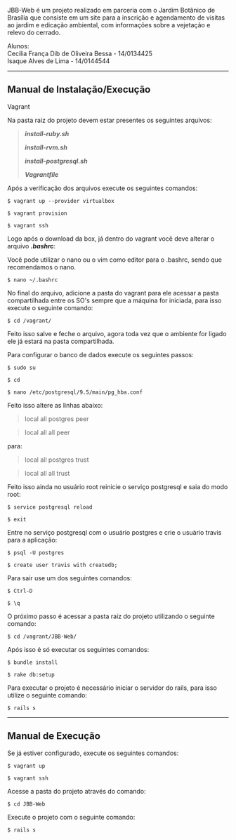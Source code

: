 JBB-Web é um projeto realizado em parceria com o Jardim Botânico de Brasília que consiste em um site
para a inscrição e agendamento de visitas ao jardim e edicação ambiental, com informações sobre a vejetação e relevo do cerrado.

Alunos:  
Cecilia França Dib de Oliveira Bessa - 14/0134425  
Isaque Alves de Lima - 14/0144544

------------

## Manual de Instalação/Execução

Vagrant

Na pasta raiz do projeto devem estar presentes os seguintes arquivos:
> ***install-ruby.sh***
>
> ***install-rvm.sh***
>
> ***install-postgresql.sh***
>
> ***Vagrantfile***

Após a verificação dos arquivos execute os seguintes comandos:

```
$ vagrant up --provider virtualbox
```
```
$ vagrant provision
```
```
$ vagrant ssh
```

Logo após o download da box, já dentro do vagrant você deve alterar o arquivo ***.bashrc***:

Você pode utilizar o nano ou o vim como editor para o .bashrc, sendo que recomendamos o nano.

```
$ nano ~/.bashrc
```

No final do arquivo, adicione a pasta do vagrant para ele acessar a pasta compartilhada entre os SO's sempre que a máquina for iniciada, para isso execute o seguinte comando:

```
$ cd /vagrant/
```

Feito isso salve e feche o arquivo, agora toda vez que o ambiente for ligado ele já estará na pasta compartilhada.

Para configurar o banco de dados execute os seguintes passos:

```
$ sudo su
```
```
$ cd
```
```
$ nano /etc/postgresql/9.5/main/pg_hba.conf
```

Feito isso altere as linhas abaixo:

> local	all	postgres	peer

> local	all	all	peer

para:

> local	all	postgres	trust

> local	all	all	trust

Feito isso ainda no usuário root reinicie o serviço postgresql e saia do modo root:

```
$ service postgresql reload
```

```
$ exit
```

Entre no serviço postgresql com o usuário postgres e crie o usuário travis para a aplicação:

```
$ psql -U postgres
```

```
$ create user travis with createdb;
```

Para sair use um dos seguintes comandos:

```
$ Ctrl-D
```

```
$ \q
```

O próximo passo é acessar a pasta raiz do projeto utilizando o seguinte comando:

```
$ cd /vagrant/JBB-Web/
```

Após isso é só executar os seguintes comandos:

```
$ bundle install
```
```
$ rake db:setup
```

Para executar o projeto é necessário iniciar o servidor do rails, para isso utilize o seguinte comando:

```
$ rails s
```
--------------

## Manual de Execução

Se já estiver configurado, execute os seguintes comandos:

```
$ vagrant up
```
```
$ vagrant ssh
```

Acesse a pasta do projeto através do comando:

```
$ cd JBB-Web
```

Execute o projeto com o seguinte comando:

```
$ rails s
```
